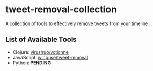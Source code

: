 # tweet-removal-collection
A collection of tools to effectively remove tweets from your timeline


## List of Available Tools

* Clojure: [virushuo/vctionne](https://github.com/virushuo/actionne)
* JavaScript: [winguse/tweet-removal](https://github.com/winguse/tweet-removal)
* Python: **PENDING**
